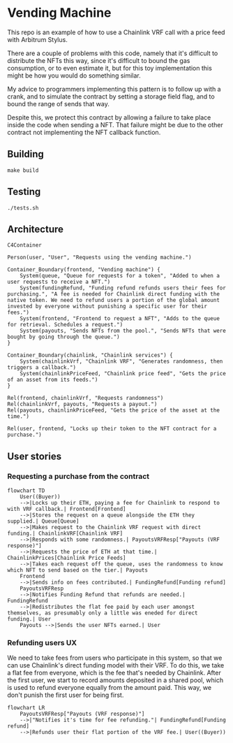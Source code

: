 
# Vending Machine

This repo is an example of how to use a Chainlink VRF call with a price feed with Arbitrum
Stylus.

There are a couple of problems with this code, namely that it's difficult to distribute
the NFTs this way, since it's difficult to bound the gas consumption, or to even estimate
it, but for this toy implementation this might be how you would do something similar.

My advice to programmers implementing this pattern is to follow up with a crank, and to
simulate the contract by setting a storage field flag, and to bound the range of sends
that way.

Despite this, we protect this contract by allowing a failure to take place inside the code
when sending a NFT. That failure might be due to the other contract not implementing the
NFT callback function.

## Building

	make build

## Testing

	./tests.sh

## Architecture

```mermaid
C4Container

Person(user, "User", "Requests using the vending machine.")

Container_Boundary(frontend, "Vending machine") {
    System(queue, "Queue for requests for a token", "Added to when a user requests to receive a NFT.")
    System(fundingRefund, "Funding refund refunds users their fees for purchasing.", "A fee is needed for Chainlink direct funding with the native token. We need to refund users a portion of the global amount invested by everyone without punishing a specific user for their fees.")
    System(frontend, "Frontend to request a NFT", "Adds to the queue for retrieval. Schedules a request.")
    System(payouts, "Sends NFTs from the pool.", "Sends NFTs that were bought by going through the queue.")
}

Container_Boundary(chainlink, "Chainlink services") {
    System(chainlinkVrf, "Chainlink VRF", "Generates randomness, then triggers a callback.")
    System(chainlinkPriceFeed, "Chainlink price feed", "Gets the price of an asset from its feeds.")
}

Rel(frontend, chainlinkVrf, "Requests randomness")
Rel(chainlinkVrf, payouts, "Requests a payout.")
Rel(payouts, chainlinkPriceFeed, "Gets the price of the asset at the time.")

Rel(user, frontend, "Locks up their token to the NFT contract for a purchase.")
```

## User stories

### Requesting a purchase from the contract

```mermaid
flowchart TD
    User((Buyer))
    -->|Locks up their ETH, paying a fee for Chainlink to respond to with VRF callback.| Frontend[Frontend]
    -->|Stores the request on a queue alongside the ETH they supplied.| Queue[Queue]
    -->|Makes request to the Chainlink VRF request with direct funding.| ChainlinkVRF[Chainlink VRF]
    -->|Responds with some randomness.| PayoutsVRFResp["Payouts (VRF response)"]
    -->|Requests the price of ETH at that time.| ChainlinkPrices[Chainlink Price Feeds]
    -->|Takes each request off the queue, uses the randomness to know which NFT to send based on the tier.| Payouts
    Frontend
    -->|Sends info on fees contributed.| FundingRefund[Funding refund]
    PayoutsVRFResp
    -->|Notifies Funding Refund that refunds are needed.| FundingRefund
    -->|Redistributes the flat fee paid by each user amongst themselves, as presumably only a little was eneded for direct funding.| User
    Payouts -->|Sends the user NFTs earned.| User
```


### Refunding users UX

We need to take fees from users who participate in this system, so that we can use
Chainlink's direct funding model with their VRF. To do this, we take a flat fee from
everyone, which is the fee that's needed by Chainlink. After the first user, we start to
record amounts deposited in a shared pool, which is used to refund everyone equally from
the amount paid. This way, we don't punish the first user for being first.

```mermaid
flowchart LR
    PayoutsVRFResp["Payouts (VRF response)"]
    -->|"Notifies it's time for fee refunding."| FundingRefund[Funding refund]
    -->|Refunds user their flat portion of the VRF fee.| User((Buyer))
```
